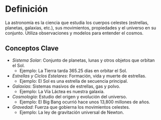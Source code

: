 # Definición

La astronomía es la ciencia que estudia los cuerpos celestes (estrellas, planetas, galaxias, etc.), sus movimientos, propiedades y el universo en su conjunto. Utiliza observaciones y modelos para entender el cosmos.

## Conceptos Clave

- *Sistema Solar*: Conjunto de planetas, lunas y otros objetos que orbitan el Sol.
  - Ejemplo: La Tierra tarda 365.25 días en orbitar el Sol.
- *Estrellas y Ciclos Estelares*: Formación, vida y muerte de estrellas.
  - Ejemplo: El Sol es una estrella de secuencia principal.
- *Galaxias*: Sistemas masivos de estrellas, gas y polvo.
  - Ejemplo: La Vía Láctea es nuestra galaxia.
- *Cosmología*: Estudio del origen y evolución del universo.
  - Ejemplo: El Big Bang ocurrió hace unos 13,800 millones de años.
- *Gravedad*: Fuerza que gobierna los movimientos celestes.
  - Ejemplo: La ley de gravitación universal de Newton.

